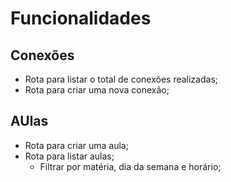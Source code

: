 # Funcionalidades

## Conexões

- Rota para listar o total de conexões realizadas;
- Rota para criar uma nova conexão;

## AUlas
- Rota para criar uma aula;
- Rota para listar aulas;
    - Filtrar por matéria, dia da semana e horário;